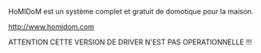 HoMIDoM est un système complet et gratuit de domotique pour la maison.

http://www.homidom.com

ATTENTION CETTE VERSION DE DRIVER N'EST PAS OPERATIONNELLE !!!

